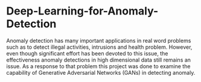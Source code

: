 # Deep-Learning-for-Anomaly-Detection


Anomaly detection has many important applications in real word problems such as to detect illegal activities, intrusions and health problem. 
However, even though significant effort has been devoted to this issue, the effectiveness anomaly detections in high dimensional data still remains an issue. 
As a response to that problem this project was done to examine the capability of Generative Adversarial Networks (GANs) in detecting anomaly.
